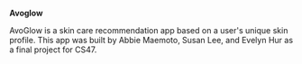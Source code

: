 **Avoglow**

AvoGlow is a skin care recommendation app based on a user's unique skin profile. This app was built by Abbie Maemoto, Susan Lee, and Evelyn Hur as a final project for CS47.
